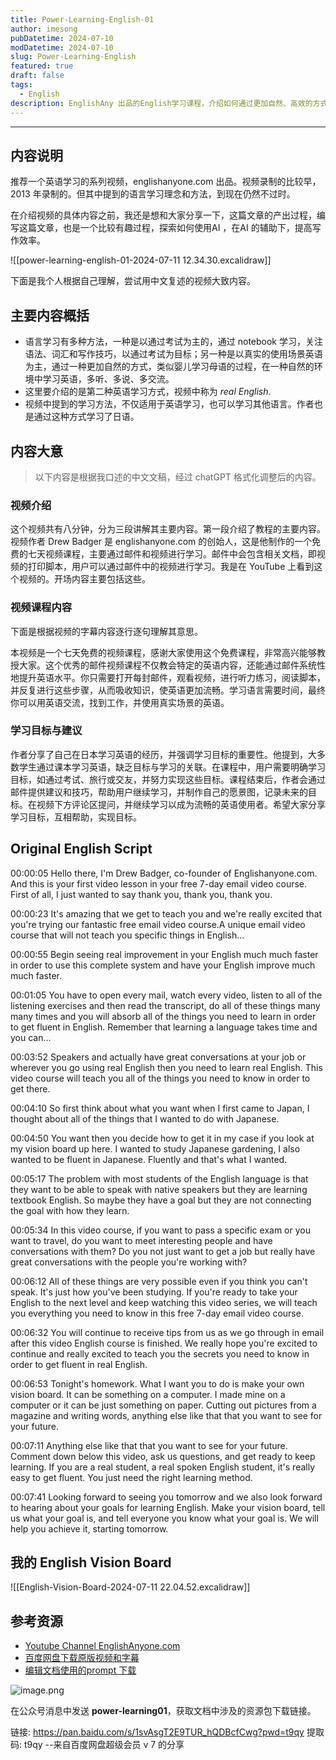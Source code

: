 ```yaml
---
title: Power-Learning-English-01
author: imesong
pubDatetime: 2024-07-10
modDatetime: 2024-07-10
slug: Power-Learning-English
featured: true
draft: false
tags:
  - English
description: EnglishAny 出品的English学习课程，介绍如何通过更加自然、高效的方式学习一门语言
---
```


---

## 内容说明

推荐一个英语学习的系列视频，englishanyone.com 出品。视频录制的比较早，2013 年录制的。但其中提到的语言学习理念和方法，到现在仍然不过时。

在介绍视频的具体内容之前，我还是想和大家分享一下，这篇文章的产出过程，编写这篇文章，也是一个比较有趣过程，探索如何使用AI ，在AI 的辅助下，提高写作效率。

![[power-learning-english-01-2024-07-11 12.34.30.excalidraw]]

下面是我个人根据自己理解，尝试用中文复述的视频大致内容。

## 主要内容概括

- 语言学习有多种方法，一种是以通过考试为主的，通过 notebook 学习，关注语法、词汇和写作技巧，以通过考试为目标；另一种是以真实的使用场景英语为主，通过一种更加自然的方式，类似婴儿学习母语的过程，在一种自然的环境中学习英语，多听、多说、多交流。
- 这里要介绍的是第二种英语学习方式，视频中称为 _real English_.
- 视频中提到的学习方法，不仅适用于英语学习，也可以学习其他语言。作者也是通过这种方式学习了日语。

## 内容大意

> 以下内容是根据我口述的中文文稿，经过 chatGPT 格式化调整后的内容。

### 视频介绍

这个视频共有八分钟，分为三段讲解其主要内容。第一段介绍了教程的主要内容。视频作者 Drew Badger 是 englishanyone.com 的创始人，这是他制作的一个免费的七天视频课程，主要通过邮件和视频进行学习。邮件中会包含相关文档，即视频的打印脚本，用户可以通过邮件中的视频进行学习。我是在 YouTube 上看到这个视频的。开场内容主要包括这些。

### 视频课程内容

下面是根据视频的字幕内容逐行逐句理解其意思。

本视频是一个七天免费的视频课程，感谢大家使用这个免费课程，非常高兴能够教授大家。这个优秀的邮件视频课程不仅教会特定的英语内容，还能通过邮件系统性地提升英语水平。你只需要打开每封邮件，观看视频，进行听力练习，阅读脚本，并反复进行这些步骤，从而吸收知识，使英语更加流畅。学习语言需要时间，最终你可以用英语交流，找到工作，并使用真实场景的英语。

### 学习目标与建议

作者分享了自己在日本学习英语的经历，并强调学习目标的重要性。他提到，大多数学生通过课本学习英语，缺乏目标与学习的关联。在课程中，用户需要明确学习目标，如通过考试、旅行或交友，并努力实现这些目标。课程结束后，作者会通过邮件提供建议和技巧，帮助用户继续学习，并制作自己的愿景图，记录未来的目标。在视频下方评论区提问，并继续学习以成为流畅的英语使用者。希望大家分享学习目标，互相帮助，实现目标。

## Original English Script

00:00:05
Hello there, I'm Drew Badger, co-founder of Englishanyone.com.
And this is your first video lesson in your free 7-day email video course.
First of all, I just wanted to say thank you, thank you, thank you.

00:00:23
It's amazing that we get to teach you and we're really excited that you're trying our fantastic free email video course.A unique email video course that will not teach you specific things in English...

00:00:55
Begin seeing real improvement in your English much much faster in order to use this complete system and have your English improve much much faster.

00:01:05
You have to open every mail, watch every video, listen to all of the listening exercises and then read the transcript, do all of these things many many times and you will absorb all of the things you need to learn in order to get fluent in English.
Remember that learning a language takes time and you can...

00:03:52
Speakers and actually have great conversations at your job or wherever you go using real English then you need to learn real English.
This video course will teach you all of the things you need to know in order to get there.

00:04:10
So first think about what you want when I first came to Japan, I thought about all of the things that I wanted to do with Japanese.

00:04:50
You want then you decide how to get it in my case if you look at my vision board up here.
I wanted to study Japanese gardening, I also wanted to be fluent in Japanese.
Fluently and that's what I wanted.

00:05:17
The problem with most students of the English language is that they want to be able to speak with native speakers but they are learning textbook English. So maybe they have a goal but they are not connecting the goal with how they learn.

00:05:34
In this video course, if you want to pass a specific exam or you want to travel, do you want to meet interesting people and have conversations with them? Do you not just want to get a job but really have great conversations with the people you're working with?

00:06:12
All of these things are very possible even if you think you can't speak. It's just how you've been studying. If you're ready to take your English to the next level and keep watching this video series, we will teach you everything you need to know in this free 7-day email video course.

00:06:32
You will continue to receive tips from us as we go through in email after this video English course is finished. We really hope you're excited to continue and really excited to teach you the secrets you need to know in order to get fluent in real English.

00:06:53
Tonight's homework. What I want you to do is make your own vision board. It can be something on a computer. I made mine on a computer or it can be just something on paper. Cutting out pictures from a magazine and writing words, anything else like that that you want to see for your future.

00:07:11
Anything else like that that you want to see for your future. Comment down below this video, ask us questions, and get ready to keep learning. If you are a real student, a real spoken English student, it's really easy to get fluent. You just need the right learning method.

00:07:41
Looking forward to seeing you tomorrow and we also look forward to hearing about your goals for learning English. Make your vision board, tell us what your goal is, and tell everyone you know what your goal is. We will help you achieve it, starting tomorrow.

## 我的 English Vision Board

![[English-Vision-Board-2024-07-11 22.04.52.excalidraw]]

## 参考资源

- [Youtube Channel EnglishAnyone.com](https://www.youtube.com/watch?v=BblSY3Wz0aI&list=PL2kbn2ZkwlUtYR4hHFZEJoCvKs0xD_KCc)
- [百度网盘下载原版视频和字幕](https://pan.baidu.com/s/1svAsgT2E9TUR_hQDBcfCwg?pwd=t9qy)
- [编辑文档使用的prompt 下载]()

![image.png](https://img.imesong.com/file/99a416d25bc7be5dffa27.png)

在公众号消息中发送 **power-learning01**，获取文档中涉及的资源包下载链接。

链接: https://pan.baidu.com/s/1svAsgT2E9TUR_hQDBcfCwg?pwd=t9qy 提取码: t9qy
--来自百度网盘超级会员 v 7 的分享
